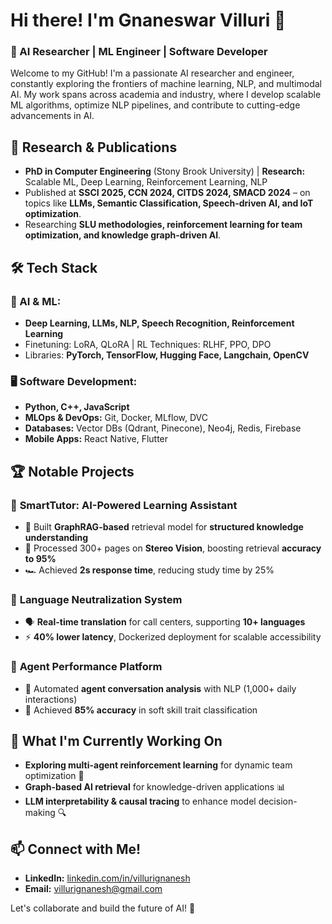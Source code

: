 # Hi there! I'm Gnaneswar Villuri 👋

### 🚀 AI Researcher | ML Engineer | Software Developer

Welcome to my GitHub! I'm a passionate AI researcher and engineer, constantly exploring the frontiers of machine learning, NLP, and multimodal AI. My work spans across academia and industry, where I develop scalable ML algorithms, optimize NLP pipelines, and contribute to cutting-edge advancements in AI.

## 🔬 Research & Publications
- **PhD in Computer Engineering** (Stony Brook University) | **Research:** Scalable ML, Deep Learning, Reinforcement Learning, NLP
- Published at **SSCI 2025, CCN 2024, CITDS 2024, SMACD 2024** – on topics like **LLMs, Semantic Classification, Speech-driven AI, and IoT optimization**.
- Researching **SLU methodologies, reinforcement learning for team optimization, and knowledge graph-driven AI**.

## 🛠️ Tech Stack
### 🧠 AI & ML:
- **Deep Learning, LLMs, NLP, Speech Recognition, Reinforcement Learning**
- Finetuning: LoRA, QLoRA | RL Techniques: RLHF, PPO, DPO
- Libraries: **PyTorch, TensorFlow, Hugging Face, Langchain, OpenCV**

### 🖥️ Software Development:
- **Python, C++, JavaScript**
- **MLOps & DevOps:** Git, Docker, MLflow, DVC
- **Databases:** Vector DBs (Qdrant, Pinecone), Neo4j, Redis, Firebase
- **Mobile Apps:** React Native, Flutter

## 🏆 Notable Projects
### 🔹 **SmartTutor: AI-Powered Learning Assistant**
- 🚀 Built **GraphRAG-based** retrieval model for **structured knowledge understanding**
- 📖 Processed 300+ pages on **Stereo Vision**, boosting retrieval **accuracy to 95%**
- 🏎️ Achieved **2s response time**, reducing study time by 25%

### 🔹 **Language Neutralization System**
- 🗣️ **Real-time translation** for call centers, supporting **10+ languages**
- ⚡ **40% lower latency**, Dockerized deployment for scalable accessibility

### 🔹 **Agent Performance Platform**
- 🤖 Automated **agent conversation analysis** with NLP (1,000+ daily interactions)
- 🎯 Achieved **85% accuracy** in soft skill trait classification

## 🌱 What I'm Currently Working On
- **Exploring multi-agent reinforcement learning** for dynamic team optimization 🤖
- **Graph-based AI retrieval** for knowledge-driven applications 📊
- **LLM interpretability & causal tracing** to enhance model decision-making 🔍

## 📫 Connect with Me!
- **LinkedIn:** [linkedin.com/in/villurignanesh](https://www.linkedin.com/in/villurignanesh/)
- **Email:** [villurignanesh@gmail.com](mailto:villurignanesh@gmail.com)

Let's collaborate and build the future of AI! 🚀

